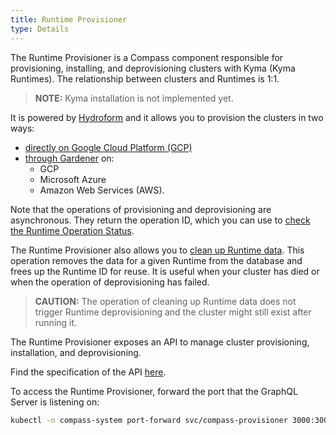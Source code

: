 ```yaml
---
title: Runtime Provisioner
type: Details
---
```


The Runtime Provisioner is a Compass component responsible for provisioning, installing, and deprovisioning clusters with Kyma (Kyma Runtimes). The relationship between clusters and Runtimes is 1:1.

> **NOTE:** Kyma installation is not implemented yet. 

It is powered by [Hydroform](https://github.com/kyma-incubator/hydroform) and it allows you to provision the clusters in two ways:
- [directly on Google Cloud Platform (GCP)](#tutorials-provision-clusters-on-google-cloud-platform)
- [through Gardener](#tutorials-provision-clusters-through-gardener) on:
    * GCP
    * Microsoft Azure
    * Amazon Web Services (AWS).
    
Note that the operations of provisioning and deprovisioning are asynchronous. They return the operation ID, which you can use to [check the Runtime Operation Status](#tutorials-check-runtime-operation-status).

The Runtime Provisioner also allows you to [clean up Runtime data](08-06-clean-up-runtime-data.md). This operation removes the data for a given Runtime from the database and frees up the Runtime ID for reuse. It is useful when your cluster has died or when the operation of deprovisioning has failed.

> **CAUTION:** The operation of cleaning up Runtime data does not trigger Runtime deprovisioning and the cluster might still exist after running it.
  
The Runtime Provisioner exposes an API to manage cluster provisioning, installation, and deprovisioning. 

Find the specification of the API [here](https://github.com/kyma-incubator/compass/blob/master/components/provisioner/pkg/gqlschema/schema.graphql).
    
To access the Runtime Provisioner, forward the port that the GraphQL Server is listening on:

```bash
kubectl -n compass-system port-forward svc/compass-provisioner 3000:3000
```